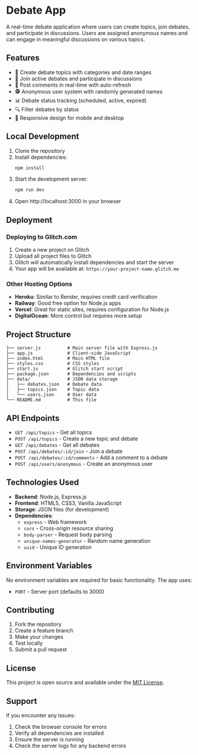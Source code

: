# Debate App

A real-time debate application where users can create topics, join debates, and participate in discussions. Users are assigned anonymous names and can engage in meaningful discussions on various topics.

## Features

- 🎯 Create debate topics with categories and date ranges
- 👥 Join active debates and participate in discussions
- 💬 Post comments in real-time with auto-refresh
- 🕵️ Anonymous user system with randomly generated names
- 📊 Debate status tracking (scheduled, active, expired)
- 🔍 Filter debates by status
- 📱 Responsive design for mobile and desktop

## Local Development

1. Clone the repository
2. Install dependencies:
   ```bash
   npm install
   ```
3. Start the development server:
   ```bash
   npm run dev
   ```
4. Open http://localhost:3000 in your browser

## Deployment

### Deploying to Glitch.com

1. Create a new project on Glitch
2. Upload all project files to Glitch
3. Glitch will automatically install dependencies and start the server
4. Your app will be available at: `https://your-project-name.glitch.me`

### Other Hosting Options

- **Heroku**: Similar to Render, requires credit card verification
- **Railway**: Good free option for Node.js apps
- **Vercel**: Great for static sites, requires configuration for Node.js
- **DigitalOcean**: More control but requires more setup

## Project Structure

```
├── server.js          # Main server file with Express.js
├── app.js             # Client-side JavaScript
├── index.html         # Main HTML file
├── styles.css         # CSS styles
├── start.js           # Glitch start script
├── package.json       # Dependencies and scripts
├── data/              # JSON data storage
│   ├── debates.json   # Debate data
│   ├── topics.json    # Topic data
│   └── users.json     # User data
└── README.md          # This file
```

## API Endpoints

- `GET /api/topics` - Get all topics
- `POST /api/topics` - Create a new topic and debate
- `GET /api/debates` - Get all debates
- `POST /api/debates/:id/join` - Join a debate
- `POST /api/debates/:id/comments` - Add a comment to a debate
- `POST /api/users/anonymous` - Create an anonymous user

## Technologies Used

- **Backend**: Node.js, Express.js
- **Frontend**: HTML5, CSS3, Vanilla JavaScript
- **Storage**: JSON files (for development)
- **Dependencies**: 
  - `express` - Web framework
  - `cors` - Cross-origin resource sharing
  - `body-parser` - Request body parsing
  - `unique-names-generator` - Random name generation
  - `uuid` - Unique ID generation

## Environment Variables

No environment variables are required for basic functionality. The app uses:
- `PORT` - Server port (defaults to 3000)

## Contributing

1. Fork the repository
2. Create a feature branch
3. Make your changes
4. Test locally
5. Submit a pull request

## License

This project is open source and available under the [MIT License](LICENSE).

## Support

If you encounter any issues:
1. Check the browser console for errors
2. Verify all dependencies are installed
3. Ensure the server is running
4. Check the server logs for any backend errors 